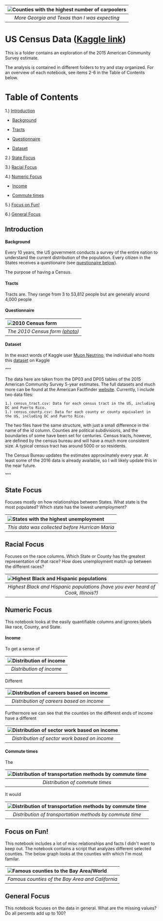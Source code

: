 | <img src="photos/carpool.png" alt="Counties with the highest number of carpoolers" style="float:left;"/> | 
|:--:| 
| *More Georgia and Texas than I was expecting* | 

# US Census Data ([Kaggle link](https://www.kaggle.com/muonneutrino/us-census-demographic-data))

This is a folder contains an exploration of the 2015 American Community Survey estimate.

The analysis is contained in different folders to try and stay organized.  For an overview of each notebook, see items 2-6 in the Table of Contents below.

# Table of Contents

1.) [Introduction](#intro)

   - [Background](#background)

   - [Tracts](#tracts)

   - [Questionnaire](#questionnaire)

   - [Dataset](#dataset)

2.) [State Focus](#state)

3.) [Racial Focus](#race)

4.) [Numeric Focus](#numeric)

   - [Income](#nu_income)

   - [Commute times](#nu_commute)

5.) [Focus on Fun!](#fun)

6.) [General Focus](#general)

<a name="intro"></a>
## Introduction

<a name="background"></a>
#### Background

Every 10 years, the US government conducts a survey of the entire nation to understand the current distribution of the population.  Every citizen in the States receives a questionaire (see [questionaire below](#questionnaire)).

The purpose of having a Census.



<a name="tracts"></a>
#### Tracts

Tracts are.  They range from 3 to 53,812 people but are generally around 4,000 people

<a name="questionnaire"></a>
#### Questionnaire

| <img src="photos/census.png" alt="2010 Census form" style="float:left;"/> | 
|:--:| 
| *The 2010 Census form ([photo](https://www.census.gov/history/pdf/2010questionnaire.pdf))* | 

<a name="dataset"></a>
#### Dataset

In the exact words of Kaggle user [Muon Neutrino](https://www.kaggle.com/muonneutrino), the individual who hosts this [dataset](https://www.kaggle.com/muonneutrino/us-census-demographic-data) on Kaggle

"""

The data here are taken from the DP03 and DP05 tables of the 2015 American Community Survey 5-year estimates. The full datasets and much more can be found at the American Factfinder [website](https://factfinder.census.gov/faces/nav/jsf/pages/index.xhtml). Currently, I include two data files:

    1.) census_tract.csv: Data for each census tract in the US, including DC and Puerto Rico.
    1.) census_county.csv: Data for each county or county equivalent in the US, including DC and Puerto Rico.

The two files have the same structure, with just a small difference in the name of the id column. Counties are political subdivisions, and the boundaries of some have been set for centuries. Census tracts, however, are defined by the census bureau and will have a much more consistent size. A typical census tract has around 5000 or so residents.

The Census Bureau updates the estimates approximately every year. At least some of the 2016 data is already available, so I will likely update this in the near future.

"""


<a name="state"></a>
## State Focus

Focuses mostly on how relationships between States.  What state is the most populated?  Which state has the lowest unemployment?


| <img src="photos/state_unemployment.png" alt="States with the highest unemployment" style="float:left;"/> | 
|:--:| 
| *This data was collected before Hurrican Maria* | 


<a name="race"></a>
## Racial Focus

Focuses on the race columns.  Which State or County has the greatest representation of that race?  How does unemployment match up between the different races?

| <img src="photos/race_county.png" alt="Highest Black and Hispanic populations" style="float:left;"/> | 
|:--:| 
| *Highest Black and Hispanic populations (have you ever heard of Cook, Illinois?)* | 

<a name="numeric"></a>
## Numeric Focus

This notebook looks at the easily quantifiable columns and ignores labels like race, County, and State.

<a name="nu_income"></a>
#### Income

To get a sense of 

| <img src="photos/income_kde.png" alt="Distribution of income" style="float:left;"/> | 
|:--:| 
| *Distribution of income* | 

Different

| <img src="photos/career_dist.png" alt="Distribution of careers based on income" style="float:left;"/> | 
|:--:| 
| *Distribution of careers based on income* | 

Furthermore we can see that the counties on the different ends of income have a different

| <img src="photos/sector_dist.png" alt="Distribution of sector work based on income" style="float:left;"/> | 
|:--:| 
| *Distribution of sector work based on income* | 

<a name="nu_comute"></a>
#### Commute times

The

| <img src="photos/commute_kde.png" alt="Distribution of transportation methods by commute time" style="float:left;"/> | 
|:--:| 
| *Distribution of commute times* |

It would 

| <img src="photos/commute_dist.png" alt="Distribution of transportation methods by commute time" style="float:left;"/> | 
|:--:| 
| *Distribution of transportation methods by commute time* |  

<a name="fun"></a>
## Focus on Fun!

This notebook includes a lot of misc relationships and facts I didn't want to keep out.  The notebook contains a script that analyzes different selected counties.  The below graph looks at the counties with which I'm most familar.

| <img src="photos/selected_counties.png" alt="Famous counties to the Bay Area/World" style="float:left;"/> | 
|:--:| 
| *Famous counties of the Bay Area and California* | 

<a name="general"></a>
## General Focus

This notebook focuses on the data in general.  What are the missing values?  Do all percents add up to 100?
